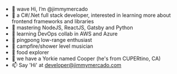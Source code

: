 - 👋 wave Hi, I’m @jimmymercado
- 👀 a C#/.Net full stack developer, interested in learning more about frontend frameworks and libraries
- 🥇 mastering NodeJS, ReactJS, Gatsby and Python
- 🥅 learning DevOps collab in AWS and Azure
- 🏓 pingpong low-range enthusiast
- 🎸 campfire/shower level musician
- 🍝 food explorer 
- 🐶 we have a Yorkie named Cooper (he's from CUPERtino, CA)
- 📫 Say 'Hi' at developer@jimmymercado.com


